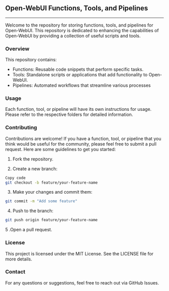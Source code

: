 ## Open-WebUI Functions, Tools, and Pipelines
------------------------------
Welcome to the repository for storing functions, tools, and pipelines for Open-WebUI. This repository is dedicated to enhancing the capabilities of Open-WebUI by providing a collection of useful scripts and tools.

### Overview
This repository contains:

- Functions: Reusable code snippets that perform specific tasks.
- Tools: Standalone scripts or applications that add functionality to Open-WebUI.
- Pipelines: Automated workflows that streamline various processes

### Usage
Each function, tool, or pipeline will have its own instructions for usage. Please refer to the respective folders for detailed information.

### Contributing
Contributions are welcome! If you have a function, tool, or pipeline that you think would be useful for the community, please feel free to submit a pull request. Here are some guidelines to get you started:

1. Fork the repository.

2. Create a new branch:

```bash
Copy code
git checkout -b feature/your-feature-name
```

3. Make your changes and commit them:

```bash
git commit -m "Add some feature"
```

4. Push to the branch:

```bash
git push origin feature/your-feature-name
```
5 .Open a pull request.

### License
This project is licensed under the MIT License. See the LICENSE file for more details.

### Contact
For any questions or suggestions, feel free to reach out via GitHub Issues.

